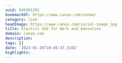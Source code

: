 ```yaml
---
uuid: 645601201
bookmarkOf: https://www.canoo.com/canoo/
category: link
headImage: https://www.canoo.com/social-image.jpg
title: Electric SUV for Work and Adventure
domain: canoo.com
description: 
tags: []
date: '2023-01-26T19:46:37.516Z'
highlights: 
---
```




